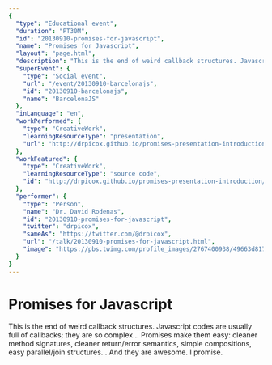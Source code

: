 ```yaml
---
{
  "type": "Educational event",
  "duration": "PT30M",
  "id": "20130910-promises-for-javascript",
  "name": "Promises for Javascript",
  "layout": "page.html",
  "description": "This is the end of weird callback structures. Javascript codes are usually full of callbacks; they are so complex... Promises make them easy: cleaner method signatures, cleaner return/error semantics, simple compositions, easy parallel/join structures... And they are awesome. I promise.",
  "superEvent": {
    "type": "Social event",
    "url": "/event/20130910-barcelonajs",
    "id": "20130910-barcelonajs",
    "name": "BarcelonaJS"
  },
  "inLanguage": "en",
  "workPerformed": {
    "type": "CreativeWork",
    "learningResourceType": "presentation",
    "url": "http://drpicox.github.io/promises-presentation-introduction/#/"
  },
  "workFeatured": {
    "type": "CreativeWork",
    "learningResourceType": "source code",
    "id": "http://drpicox.github.io/promises-presentation-introduction/#/"
  },
  "performer": {
    "type": "Person",
    "name": "Dr. David Rodenas",
    "id": "20130910-promises-for-javascript",
    "twitter": "drpicox",
    "sameAs": "https://twitter.com/@drpicox",
    "url": "/talk/20130910-promises-for-javascript.html",
    "image": "https://pbs.twimg.com/profile_images/2767400938/49663d817fffad1f539c983b203b3067.jpeg"
  }
}
---
```

# Promises for Javascript

This is the end of weird callback structures. Javascript codes are usually full of callbacks; they are so complex... Promises make them easy: cleaner method signatures, cleaner return/error semantics, simple compositions, easy parallel/join structures... And they are awesome. I promise.